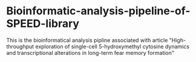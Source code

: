 # Bioinformatic-analysis-pipeline-of-SPEED-library
This is the bioinformatical analysis pipline associated with article "High-throughput exploration of single-cell 5-hydroxymethyl cytosine dynamics and transcriptional alterations in long-term fear memory formation"
